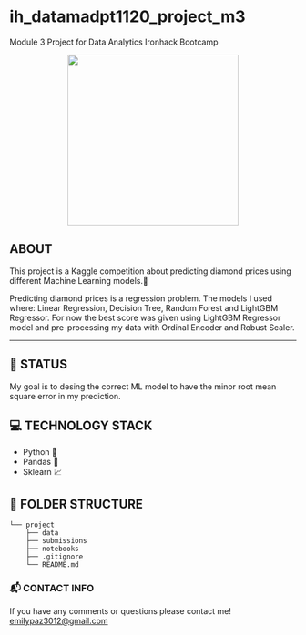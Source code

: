 # ih_datamadpt1120_project_m3
Module 3 Project for Data Analytics Ironhack Bootcamp

<p align="center">
  <img width="300" height="300" src="https://media4.giphy.com/media/l3vRawYAnO8dUf1ra/giphy.gif">
</p>

## **ABOUT**

This project is a Kaggle competition about predicting diamond prices using different Machine Learning models.:gem:

Predicting diamond prices is a regression problem. The models I used where: Linear Regression, Decision Tree, Random Forest and LightGBM Regressor. For now the best score was given using LightGBM Regressor model and pre-processing my data with Ordinal Encoder and Robust Scaler. 

---

## :bug: **STATUS**
My goal is to desing the correct ML model to have the minor root mean square error in my prediction.

## :computer: **TECHNOLOGY STACK**
- Python :snake:
- Pandas :panda_face: 
- Sklearn :chart_with_upwards_trend:

## :open_file_folder: **FOLDER STRUCTURE**
```
└── project
    ├── data
    ├── submissions
    ├── notebooks
    ├── .gitignore
    └── README.md
```
    
### :mailbox_with_mail: CONTACT INFO

If you have any comments or questions please contact me! emilypaz3012@gmail.com
